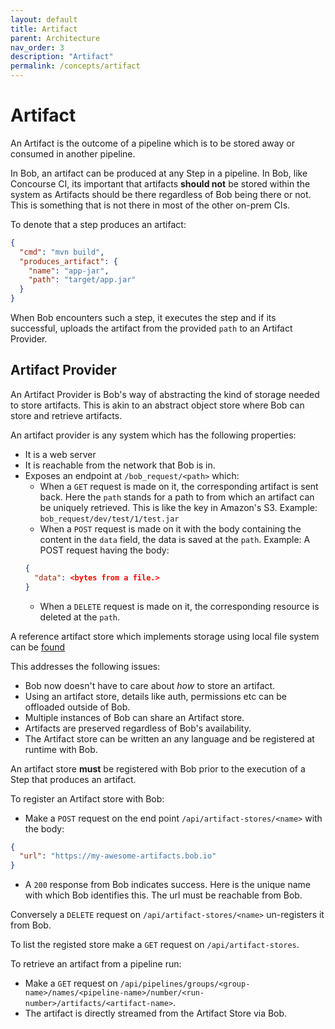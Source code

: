 ```yaml
---
layout: default
title: Artifact
parent: Architecture
nav_order: 3
description: "Artifact"
permalink: /concepts/artifact
---
```


# Artifact

An Artifact is the outcome of a pipeline which is to be stored away or consumed in another pipeline.

In Bob, an artifact can be produced at any Step in a pipeline. In Bob, like Concourse CI, its important
that artifacts **should not** be stored within the system as Artifacts should be there regardless of
Bob being there or not. This is something that is not there in most of the other on-prem CIs.

To denote that a step produces an artifact:

```json
{
  "cmd": "mvn build",
  "produces_artifact": {
    "name": "app-jar",
    "path": "target/app.jar"
  }
}
```

When Bob encounters such a step, it executes the step and if its successful, uploads the artifact
from the provided `path` to an Artifact Provider.

## Artifact Provider

An Artifact Provider is Bob's way of abstracting the kind of storage needed to store artifacts. This
is akin to an abstract object store where Bob can store and retrieve artifacts.

An artifact provider is any system which has the following properties:
- It is a web server
- It is reachable from the network that Bob is in.
- Exposes an endpoint at `/bob_request/<path>` which:
  - When a `GET` request is made on it, the corresponding artifact is sent back.
  Here the `path` stands for a path to from which an artifact can be uniquely retrieved.
  This is like the key in Amazon's S3. Example: `bob_request/dev/test/1/test.jar`
  - When a `POST` request is made on it with the body containing the content in the `data` field,
  the data is saved at the `path`. Example:
  A POST request having the body:
  ```json
  {
    "data": <bytes from a file.>
  }
  ```
  - When a `DELETE` request is made on it, the corresponding resource is deleted at the `path`.

A reference artifact store which implements storage using local file system can be [found](https://github.com/bob-cd/artifact-local)

This addresses the following issues:
- Bob now doesn't have to care about _how_ to store an artifact.
- Using an artifact store, details like auth, permissions etc can be offloaded outside of Bob.
- Multiple instances of Bob can share an Artifact store.
- Artifacts are preserved regardless of Bob's availability.
- The Artifact store can be written an any language and be registered at runtime with Bob.

An artifact store **must** be registered with Bob prior to the execution of a Step that produces an artifact.

To register an Artifact store with Bob:
- Make a `POST` request on the end point `/api/artifact-stores/<name>` with the body:
```json
{
  "url": "https://my-awesome-artifacts.bob.io"
}
```
- A `200` response from Bob indicates success.
Here <name> is the unique name with which Bob identifies this. The url must be reachable from Bob.

Conversely a `DELETE` request on `/api/artifact-stores/<name>` un-registers it from Bob.

To list the registed store make a `GET` request on `/api/artifact-stores`.

To retrieve an artifact from a pipeline run:
- Make a `GET` request on `/api/pipelines/groups/<group-name>/names/<pipeline-name>/number/<run-number>/artifacts/<artifact-name>`.
- The artifact is directly streamed from the Artifact Store via Bob.
